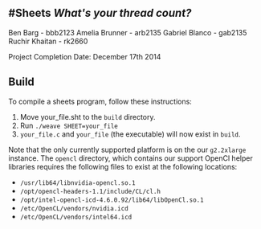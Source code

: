 #Sheets
*What's your thread count?*
---------------------------

Ben Barg - bbb2123
Amelia Brunner - arb2135
Gabriel Blanco - gab2135
Ruchir Khaitan - rk2660

Project Completion Date: December 17th 2014

## Build

To compile a sheets program, follow these instructions:

1. Move your_file.sht to the `build` directory.
1. Run `./weave SHEET=your_file`
1. `your_file.c` and `your_file` (the executable) will now exist in `build`.

Note that the only currently supported platform is on the our `g2.2xlarge` instance. The `opencl` directory, which contains our support OpenCl helper libraries requires the following files to exist at the following locations:

- `/usr/lib64/libnvidia-opencl.so.1`
- `/opt/opencl-headers-1.1/include/CL/cl.h`
- `/opt/intel-opencl-icd-4.6.0.92/lib64/libOpenCl.so.1`
- `/etc/OpenCL/vendors/nvidia.icd`
- `/etc/OpenCL/vendors/intel64.icd`
